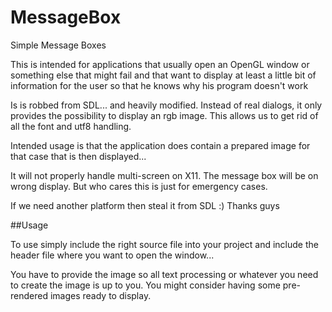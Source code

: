 # MessageBox
Simple Message Boxes

This is intended for applications that usually open an OpenGL window or something else that
might fail and that want to display at least a little bit of information for the user so that
he knows why his program doesn't work

Is is robbed from SDL... and heavily modified. Instead of real dialogs, it only provides the
possibility to display an rgb image. This allows us to get rid of all the font and utf8 handling.

Intended usage is that the application does contain a prepared image for that case that is then
displayed...

It will not properly handle multi-screen on X11. The message box will be on wrong display.
But who cares this is just for emergency cases.

If we need another platform then steal it from SDL :) Thanks guys

##Usage

To use simply include the right source file into your project and include the header file where you
want to open the window...

You have to provide the image so all text processing or whatever you need to create the image is
up to you. You might consider having some pre-rendered images ready to display.


